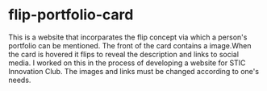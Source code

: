 # flip-portfolio-card
This is a website that incorparates the flip concept via which a person's portfolio can be mentioned.
The front of the card contains a image.When the card is hovered it flips to reveal the description and links to social media.
I worked on this in the process of developing a website for STIC Innovation Club.
The images and links must be changed according to one's needs.
